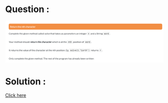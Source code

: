 # Question :
![return the nth character](https://github.com/prabhu30/coding/blob/main/Edyst/Python%20-%20Intro%20to%20Advanced/42_return%20the%20nth%20character/image.png)

# Solution :
[Click here](https://github.com/prabhu30/coding/blob/main/Edyst/Python%20-%20Intro%20to%20Advanced/42_return%20the%20nth%20character/solution.py)
